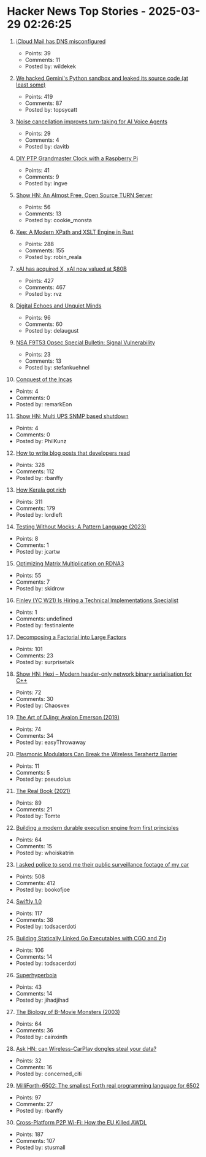 # Hacker News Top Stories - 2025-03-29 02:26:25

1. [iCloud Mail has DNS misconfigured](https://www.mail-tester.com/test-p3tdhnk3o)
   - Points: 39
   - Comments: 11
   - Posted by: wildekek

2. [We hacked Gemini's Python sandbox and leaked its source code (at least some)](https://www.landh.tech/blog/20250327-we-hacked-gemini-source-code/)
   - Points: 419
   - Comments: 87
   - Posted by: topsycatt

3. [Noise cancellation improves turn-taking for AI Voice Agents](https://krisp.ai/blog/improving-turn-taking-of-ai-voice-agents-with-background-voice-cancellation/)
   - Points: 29
   - Comments: 4
   - Posted by: davitb

4. [DIY PTP Grandmaster Clock with a Raspberry Pi](https://www.jeffgeerling.com/blog/2025/diy-ptp-grandmaster-clock-raspberry-pi)
   - Points: 41
   - Comments: 9
   - Posted by: ingve

5. [Show HN: An Almost Free, Open Source TURN Server](https://github.com/lvidgen/WebRTC/blob/master/FOSS_TURN_Server/howto.md)
   - Points: 56
   - Comments: 13
   - Posted by: cookie_monsta

6. [Xee: A Modern XPath and XSLT Engine in Rust](https://blog.startifact.com/posts/xee/)
   - Points: 288
   - Comments: 155
   - Posted by: robin_reala

7. [xAI has acquired X, xAI now valued at $80B](https://twitter.com/elonmusk/status/1905731750275510312)
   - Points: 427
   - Comments: 467
   - Posted by: rvz

8. [Digital Echoes and Unquiet Minds](https://www.chrbutler.com/digital-echoes-and-unquiet-minds)
   - Points: 96
   - Comments: 60
   - Posted by: delaugust

9. [NSA F9T53 Opsec Special Bulletin: Signal Vulnerability](https://www.scribd.com/document/843124910/NSA-full)
   - Points: 23
   - Comments: 13
   - Posted by: stefankuehnel

10. [Conquest of the Incas](https://mattlakeman.org/2025/03/24/conquest-of-the-incas/)
   - Points: 4
   - Comments: 0
   - Posted by: remarkEon

11. [Show HN: Multi UPS SNMP based shutdown](https://nupst.serve.zone)
   - Points: 4
   - Comments: 0
   - Posted by: PhilKunz

12. [How to write blog posts that developers read](https://refactoringenglish.com/chapters/write-blog-posts-developers-read/)
   - Points: 328
   - Comments: 112
   - Posted by: rbanffy

13. [How Kerala got rich](https://aeon.co/essays/how-did-kerala-go-from-poor-to-prosperous-among-indias-states)
   - Points: 311
   - Comments: 179
   - Posted by: lordleft

14. [Testing Without Mocks: A Pattern Language (2023)](https://www.jamesshore.com/v2/projects/nullables/testing-without-mocks)
   - Points: 8
   - Comments: 1
   - Posted by: jcartw

15. [Optimizing Matrix Multiplication on RDNA3](https://seb-v.github.io/optimization/update/2025/01/20/Fast-GPU-Matrix-multiplication.html)
   - Points: 55
   - Comments: 7
   - Posted by: skidrow

16. [Finley (YC W21) Is Hiring a Technical Implementations Specialist](https://ats.rippling.com/finley-technologies/jobs)
   - Points: 1
   - Comments: undefined
   - Posted by: festinalente

17. [Decomposing a Factorial into Large Factors](https://terrytao.wordpress.com/2025/03/26/decomposing-a-factorial-into-large-factors/)
   - Points: 101
   - Comments: 23
   - Posted by: surprisetalk

18. [Show HN: Hexi – Modern header-only network binary serialisation for C++](https://github.com/EmberEmu/Hexi)
   - Points: 72
   - Comments: 30
   - Posted by: Chaosvex

19. [The Art of DJing: Avalon Emerson (2019)](https://it.ra.co/features/3392)
   - Points: 74
   - Comments: 34
   - Posted by: easyThrowaway

20. [Plasmonic Modulators Can Break the Wireless Terahertz Barrier](https://spectrum.ieee.org/terahertz-waves-2671362433)
   - Points: 11
   - Comments: 5
   - Posted by: pseudolus

21. [The Real Book (2021)](https://99percentinvisible.org/episode/the-real-book/)
   - Points: 89
   - Comments: 21
   - Posted by: Tomte

22. [Building a modern durable execution engine from first principles](https://restate.dev/blog/building-a-modern-durable-execution-engine-from-first-principles/)
   - Points: 64
   - Comments: 15
   - Posted by: whoiskatrin

23. [I asked police to send me their public surveillance footage of my car](https://cardinalnews.org/2025/03/28/i-drove-300-miles-in-rural-virginia-then-asked-police-to-send-me-their-public-surveillance-footage-of-my-car-heres-what-i-learned/)
   - Points: 508
   - Comments: 412
   - Posted by: bookofjoe

24. [Swiftly 1.0](https://swift.org/blog/introducing-swiftly_10/)
   - Points: 117
   - Comments: 38
   - Posted by: todsacerdoti

25. [Building Statically Linked Go Executables with CGO and Zig](https://calabro.io/zig-cgo)
   - Points: 106
   - Comments: 14
   - Posted by: todsacerdoti

26. [Superhyperbola](https://www.johndcook.com/blog/2025/03/27/superhyperbola/)
   - Points: 43
   - Comments: 14
   - Posted by: jihadjihad

27. [The Biology of B-Movie Monsters (2003)](https://fathom.lib.uchicago.edu/2/21701757/)
   - Points: 64
   - Comments: 36
   - Posted by: cainxinth

28. [Ask HN: can Wireless-CarPlay dongles steal your data?](undefined)
   - Points: 32
   - Comments: 16
   - Posted by: concerned_citi

29. [MilliForth-6502: The smallest Forth real programming language for 6502](https://github.com/agsb/milliForth-6502)
   - Points: 97
   - Comments: 27
   - Posted by: rbanffy

30. [Cross-Platform P2P Wi-Fi: How the EU Killed AWDL](https://www.ditto.com/blog/cross-platform-p2p-wi-fi-how-the-eu-killed-awdl)
   - Points: 187
   - Comments: 107
   - Posted by: stusmall


